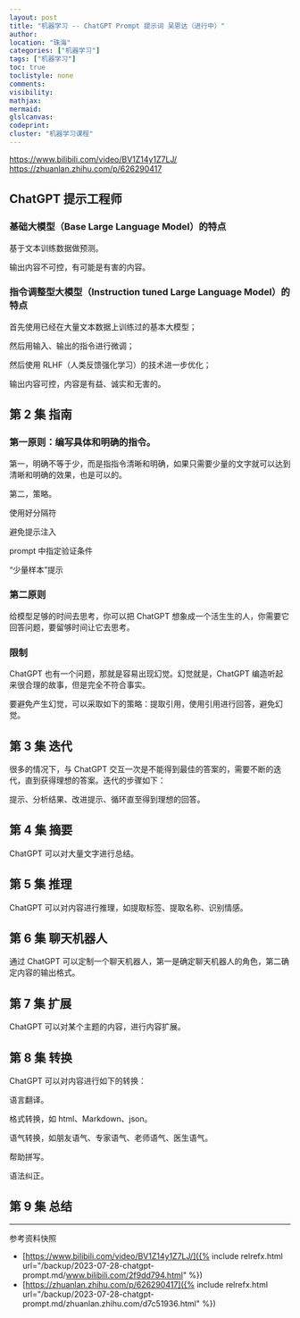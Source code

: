 ```yaml
---
layout: post
title: "机器学习 -- ChatGPT Prompt 提示词 吴恩达（进行中）"
author:
location: "珠海"
categories: ["机器学习"]
tags: ["机器学习"]
toc: true
toclistyle: none
comments:
visibility:
mathjax:
mermaid:
glslcanvas:
codeprint:
cluster: "机器学习课程"
---
```


<https://www.bilibili.com/video/BV1Z14y1Z7LJ/>
<https://zhuanlan.zhihu.com/p/626290417>


## ChatGPT 提示工程师


### 基础大模型（Base Large Language Model）的特点

基于文本训练数据做预测。

输出内容不可控，有可能是有害的内容。


### 指令调整型大模型（Instruction tuned Large Language Model）的特点

首先使用已经在大量文本数据上训练过的基本大模型；

然后用输入、输出的指令进行微调；

然后使用 RLHF（人类反馈强化学习）的技术进一步优化；

输出内容可控，内容是有益、诚实和无害的。


## 第 2 集 指南


### 第一原则：编写具体和明确的指令。

第一，明确不等于少，而是指指令清晰和明确，如果只需要少量的文字就可以达到清晰和明确的效果，也是可以的。

第二，策略。

使用好分隔符

避免提示注入

prompt 中指定验证条件

“少量样本”提示


### 第二原则

给模型足够的时间去思考，你可以把 ChatGPT 想象成一个活生生的人，你需要它回答问题，要留够时间让它去思考。


### 限制

ChatGPT 也有一个问题，那就是容易出现幻觉。幻觉就是，ChatGPT 编造听起来很合理的故事，但是完全不符合事实。

要避免产生幻觉，可以采取如下的策略：提取引用，使用引用进行回答，避免幻觉。


## 第 3 集 迭代

很多的情况下，与 ChatGPT 交互一次是不能得到最佳的答案的，需要不断的迭代，直到获得理想的答案。迭代的步骤如下：

提示、分析结果、改进提示、循环直至得到理想的回答。


## 第 4 集 摘要

ChatGPT 可以对大量文字进行总结。


## 第 5 集 推理

ChatGPT 可以对内容进行推理，如提取标签、提取名称、识别情感。


## 第 6 集 聊天机器人

通过 ChatGPT 可以定制一个聊天机器人，第一是确定聊天机器人的角色，第二确定内容的输出格式。


## 第 7 集 扩展

ChatGPT 可以对某个主题的内容，进行内容扩展。


## 第 8 集 转换

ChatGPT 可以对内容进行如下的转换：

语言翻译。

格式转换，如 html、Markdown、json。

语气转换，如朋友语气、专家语气、老师语气、医生语气。

帮助拼写。

语法纠正。


## 第 9 集 总结



<hr class='reviewline'/>
<p class='reviewtip'><script type='text/javascript' src='{% include relref.html url="/assets/reviewjs/blogs/2023-07-28-chatgpt-prompt.md.js" %}'></script></p>
<font class='ref_snapshot'>参考资料快照</font>

- [https://www.bilibili.com/video/BV1Z14y1Z7LJ/]({% include relrefx.html url="/backup/2023-07-28-chatgpt-prompt.md/www.bilibili.com/2f9dd794.html" %})
- [https://zhuanlan.zhihu.com/p/626290417]({% include relrefx.html url="/backup/2023-07-28-chatgpt-prompt.md/zhuanlan.zhihu.com/d7c51936.html" %})
